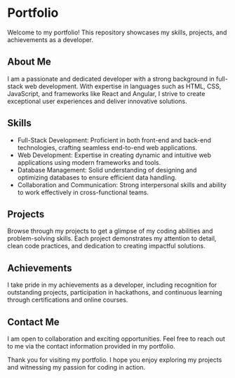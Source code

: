 # Portfolio

Welcome to my portfolio! This repository showcases my skills, projects, and achievements as a developer.

## About Me
I am a passionate and dedicated developer with a strong background in full-stack web development. With expertise in languages such as HTML, CSS, JavaScript, and frameworks like React and Angular, I strive to create exceptional user experiences and deliver innovative solutions.

## Skills
- Full-Stack Development: Proficient in both front-end and back-end technologies, crafting seamless end-to-end web applications.
- Web Development: Expertise in creating dynamic and intuitive web applications using modern frameworks and tools.
- Database Management: Solid understanding of designing and optimizing databases to ensure efficient data handling.
- Collaboration and Communication: Strong interpersonal skills and ability to work effectively in cross-functional teams.

## Projects
Browse through my projects to get a glimpse of my coding abilities and problem-solving skills. Each project demonstrates my attention to detail, clean code practices, and dedication to creating impactful solutions.

## Achievements
I take pride in my achievements as a developer, including recognition for outstanding projects, participation in hackathons, and continuous learning through certifications and online courses.

## Contact Me
I am open to collaboration and exciting opportunities. Feel free to reach out to me via the contact information provided in my portfolio.

Thank you for visiting my portfolio. I hope you enjoy exploring my projects and witnessing my passion for coding in action.
